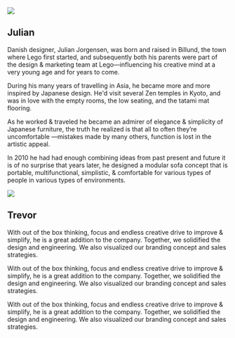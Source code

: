 <div class="row">
  <div class="col-xs-12 col-sm-6">
    <img class="img-responsive" src="{{ 'placeholders/julian.jpg' | asset_path }}">
    <div class="readmore">
      <h2 class="text-center">Julian</h2>
      <p>Danish designer, Julian Jorgensen, was born and raised in Billund, the town
      where Lego first started, and subsequently both his parents were part of the
      design & marketing team at Lego—influencing his creative mind at a very young
      age and for years to come.</p>
      <p>During his many years of travelling in Asia, he became more and
      more inspired by Japanese design. He'd visit several Zen temples in Kyoto, and
      was in love with the empty rooms, the low seating, and the tatami mat flooring.</p>
      <p>As he worked & traveled he became an admirer of elegance & simplicity of
      Japanese furniture, the truth he realized is that all to often they’re uncomfortable
      —mistakes made by many others, function is lost in the artistic appeal.</p>
      <p>In 2010 he had had enough combining ideas from past present and future it is of
      no surprise that years later, he designed a modular sofa concept that is
      portable, multifunctional, simplistic, & comfortable for various types of people in
      various types of environments.</p>
    </div>
  </div>
  <div class="col-xs-12 col-sm-6">
    <img class="img-responsive" src="{{ 'placeholders/trev.jpg' | asset_path }}">
    <div class="readmore">
      <h2 class="text-center">Trevor</h2>
      <p>With out of the box thinking, focus and endless creative drive to improve &
      simplify, he is a great addition to the company. Together, we solidified the design
      and engineering. We also visualized our branding concept and sales strategies.</p>
      <p>With out of the box thinking, focus and endless creative drive to improve &
      simplify, he is a great addition to the company. Together, we solidified the design
      and engineering. We also visualized our branding concept and sales strategies.</p>
      <p>With out of the box thinking, focus and endless creative drive to improve &
      simplify, he is a great addition to the company. Together, we solidified the design
      and engineering. We also visualized our branding concept and sales strategies.</p>
    </div>
  </div>
</div>
